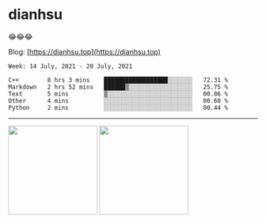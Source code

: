 
# dianhsu

:joy::joy::joy:

Blog: [https://dianhsu.top](https://dianhsu.top)

<!--START_SECTION:waka-->
```text
Week: 14 July, 2021 - 20 July, 2021

C++        8 hrs 3 mins    ██████████████████░░░░░░░   72.31 % 
Markdown   2 hrs 52 mins   ██████▒░░░░░░░░░░░░░░░░░░   25.75 % 
Text       5 mins          ▒░░░░░░░░░░░░░░░░░░░░░░░░   00.86 % 
Other      4 mins          ░░░░░░░░░░░░░░░░░░░░░░░░░   00.60 % 
Python     2 mins          ░░░░░░░░░░░░░░░░░░░░░░░░░   00.44 % 
```
<!--END_SECTION:waka-->

---


<a href="https://github.com/dianhsu"><img src="https://github-readme-stats.vercel.app/api?username=dianhsu&count_private=true" height="180" /></a> <a href="https://github.com/dianhsu"><img src="https://github-readme-stats.vercel.app/api/top-langs/?username=dianhsu&langs_count=8&hide=html,css&layout=compact" height="180" /></a>
